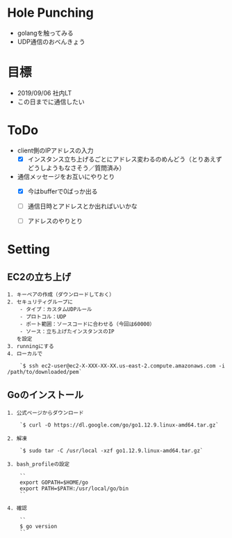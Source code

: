 # Hole Punching
- golangを触ってみる
- UDP通信のおべんきょう

# 目標
- 2019/09/06 社内LT
- この日までに通信したい

# ToDo
- client側のIPアドレスの入力
    - [x] インスタンス立ち上げるごとにアドレス変わるのめんどう（とりあえずどうしようもなさそう／質問済み）
- 通信メッセージをお互いにやりとり
    - [x] 今はbufferで0ばっか出る
    - [ ] 通信日時とアドレスとか出ればいいかな
    - [ ] アドレスのやりとり


# Setting

## EC2の立ち上げ

    1. キーペアの作成（ダウンロードしておく）
    2. セキュリティグループに
        - タイプ：カスタムUDPルール
        - プロトコル：UDP
        - ポート範囲：ソースコードに合わせる（今回は60000）
        - ソース：立ち上げたインスタンスのIP
       を設定
    3. runningにする
    4. ローカルで
        
        `$ ssh ec2-user@ec2-X-XXX-XX-XX.us-east-2.compute.amazonaws.com -i /path/to/downloaded/pem`

## Goのインストール
    1. 公式ページからダウンロード
        
        `$ curl -O https://dl.google.com/go/go1.12.9.linux-amd64.tar.gz`

    2. 解凍

        `$ sudo tar -C /usr/local -xzf go1.12.9.linux-amd64.tar.gz`

    3. bash_profileの設定
        
        ``
        export GOPATH=$HOME/go
        export PATH=$PATH:/usr/local/go/bin
        ``

    4. 確認
        
        ``
        $ go version
        ``
